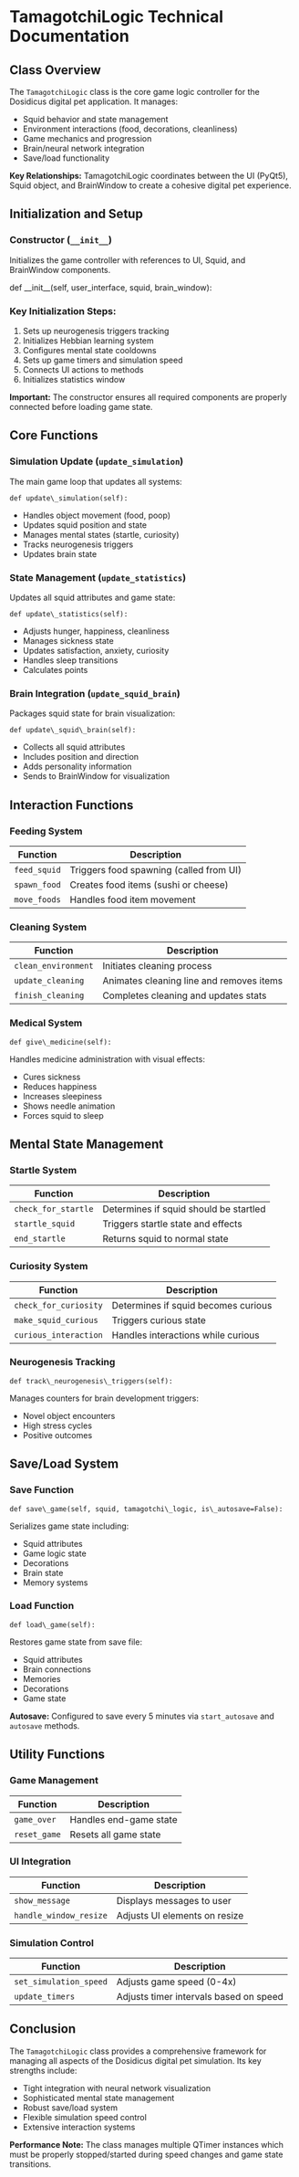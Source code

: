 
# TamagotchiLogic Technical Documentation

## Class Overview

The `TamagotchiLogic` class is the core game logic controller for the Dosidicus digital pet application. It manages:

*   Squid behavior and state management
*   Environment interactions (food, decorations, cleanliness)
*   Game mechanics and progression
*   Brain/neural network integration
*   Save/load functionality

**Key Relationships:** TamagotchiLogic coordinates between the UI (PyQt5), Squid object, and BrainWindow to create a cohesive digital pet experience.

## Initialization and Setup

### Constructor (`__init__`)

Initializes the game controller with references to UI, Squid, and BrainWindow components.

def \_\_init\_\_(self, user\_interface, squid, brain\_window):

### Key Initialization Steps:

1.  Sets up neurogenesis triggers tracking
2.  Initializes Hebbian learning system
3.  Configures mental state cooldowns
4.  Sets up game timers and simulation speed
5.  Connects UI actions to methods
6.  Initializes statistics window

**Important:** The constructor ensures all required components are properly connected before loading game state.

## Core Functions

### Simulation Update (`update_simulation`)

The main game loop that updates all systems:

`def update\_simulation(self):`

*   Handles object movement (food, poop)
*   Updates squid position and state
*   Manages mental states (startle, curiosity)
*   Tracks neurogenesis triggers
*   Updates brain state

### State Management (`update_statistics`)

Updates all squid attributes and game state:

`def update\_statistics(self):`

*   Adjusts hunger, happiness, cleanliness
*   Manages sickness state
*   Updates satisfaction, anxiety, curiosity
*   Handles sleep transitions
*   Calculates points

### Brain Integration (`update_squid_brain`)

Packages squid state for brain visualization:

`def update\_squid\_brain(self):`

*   Collects all squid attributes
*   Includes position and direction
*   Adds personality information
*   Sends to BrainWindow for visualization

## Interaction Functions

### Feeding System

| Function | Description |
| --- | --- |
| `feed_squid` | Triggers food spawning (called from UI) |
| `spawn_food` | Creates food items (sushi or cheese) |
| `move_foods` | Handles food item movement |

### Cleaning System

| Function | Description |
| --- | --- |
| `clean_environment` | Initiates cleaning process |
| `update_cleaning` | Animates cleaning line and removes items |
| `finish_cleaning` | Completes cleaning and updates stats |

### Medical System

`def give\_medicine(self):`

Handles medicine administration with visual effects:

*   Cures sickness
*   Reduces happiness
*   Increases sleepiness
*   Shows needle animation
*   Forces squid to sleep

## Mental State Management

### Startle System

| Function | Description |
| --- | --- |
| `check_for_startle` | Determines if squid should be startled |
| `startle_squid` | Triggers startle state and effects |
| `end_startle` | Returns squid to normal state |

### Curiosity System

| Function | Description |
| --- | --- |
| `check_for_curiosity` | Determines if squid becomes curious |
| `make_squid_curious` | Triggers curious state |
| `curious_interaction` | Handles interactions while curious |

### Neurogenesis Tracking

`def track\_neurogenesis\_triggers(self):`

Manages counters for brain development triggers:

*   Novel object encounters
*   High stress cycles
*   Positive outcomes

## Save/Load System

### Save Function

`def save\_game(self, squid, tamagotchi\_logic, is\_autosave=False):`

Serializes game state including:

*   Squid attributes
*   Game logic state
*   Decorations
*   Brain state
*   Memory systems

### Load Function

`def load\_game(self):`

Restores game state from save file:

*   Squid attributes
*   Brain connections
*   Memories
*   Decorations
*   Game state

**Autosave:** Configured to save every 5 minutes via `start_autosave` and `autosave` methods.

## Utility Functions

### Game Management

| Function | Description |
| --- | --- |
| `game_over` | Handles end-game state |
| `reset_game` | Resets all game state |

### UI Integration

| Function | Description |
| --- | --- |
| `show_message` | Displays messages to user |
| `handle_window_resize` | Adjusts UI elements on resize |

### Simulation Control

| Function | Description |
| --- | --- |
| `set_simulation_speed` | Adjusts game speed (0-4x) |
| `update_timers` | Adjusts timer intervals based on speed |

## Conclusion

The `TamagotchiLogic` class provides a comprehensive framework for managing all aspects of the Dosidicus digital pet simulation. Its key strengths include:

*   Tight integration with neural network visualization
*   Sophisticated mental state management
*   Robust save/load system
*   Flexible simulation speed control
*   Extensive interaction systems

**Performance Note:** The class manages multiple QTimer instances which must be properly stopped/started during speed changes and game state transitions.
